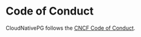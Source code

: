 # Code of Conduct

CloudNativePG follows the [CNCF Code of Conduct](https://github.com/cncf/foundation/blob/master/code-of-conduct.md). <!-- wokeignore:rule=master -->
